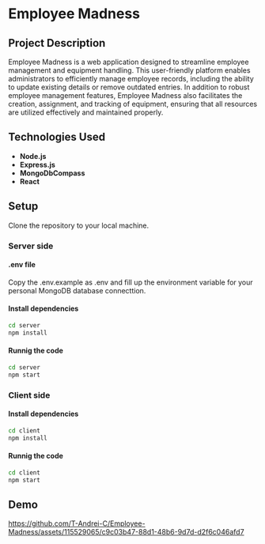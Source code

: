 # Employee Madness

## Project Description

Employee Madness is a web application designed to streamline employee management and equipment handling. This user-friendly platform enables administrators to efficiently manage employee records, including the ability to update existing details or remove outdated entries. In addition to robust employee management features, Employee Madness also facilitates the creation, assignment, and tracking of equipment, ensuring that all resources are utilized effectively and maintained properly.

## Technologies Used
- **Node.js**
- **Express.js**
- **MongoDbCompass**
- **React**

## Setup
Clone the repository to your local machine.

### Server side

#### .env file
Copy the .env.example as .env and fill up the environment variable for your personal MongoDB database connecttion.

#### Install dependencies

```bash
cd server
npm install
```

#### Runnig the code

```bash
cd server
npm start
```

### Client side

#### Install dependencies

```bash
cd client
npm install
```

#### Runnig the code

```bash
cd client
npm start
```

## Demo 

https://github.com/T-Andrei-C/Employee-Madness/assets/115529065/c9c03b47-88d1-48b6-9d7d-d2f6c046afd7






